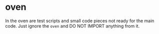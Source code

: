 # oven
In the oven are test scripts and small code pieces not ready for the main code.
Just ignore the `oven` and DO NOT IMPORT anything from it.